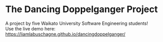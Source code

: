 # The Dancing Doppelganger Project
A project by five Waikato University Software Engineering students!  
Use the live demo here: https://liamlabuschagne.github.io/dancingdoppelganger/
